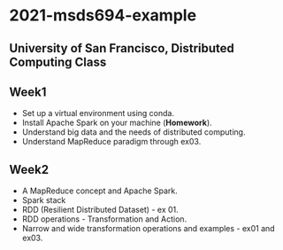# 2021-msds694-example
University of San Francisco, Distributed Computing Class
-----

## Week1
* Set up a virtual environment using conda.
* Install Apache Spark on your machine (**Homework**).
* Understand big data and the needs of distributed computing.
* Understand MapReduce paradigm through ex03.

## Week2
* A MapReduce concept and Apache Spark.
* Spark stack
* RDD (Resilient Distributed Dataset) - ex 01.
* RDD operations - Transformation and Action.
* Narrow and wide transformation operations and examples - ex01 and ex03.
